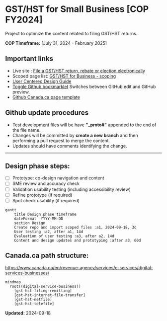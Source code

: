 # GST/HST for Small Business [COP FY2024]

Project to optimize the content related to filing GST/HST returns.

**COP Timeframe:** [July 31, 2024 - February 2025]

## Important links

- Live site : [File a GST/HST return, rebate or election electronically](https://cra-proto.github.io/gst-hst-business/en/file-a-gst-hst-return-rebate-election-electronically.html)
- Scoped page list: [GST/HST for Business - scoping](https://122gc.sharepoint.com/sites/WOSCoordination/Lists/GSTHST%20for%20business%20COP%20%20scoping/AllItems.aspx?env=WebViewList&viewid=1379b8f8-af3b-47fb-ba50-29a24ea1d13d&useFiltersInViewXml=1&OR=Teams-HL&CT=1726666893920&clickparams=eyJBcHBOYW1lIjoiVGVhbXMtRGVza3RvcCIsIkFwcFZlcnNpb24iOiI0OS8yNDA4MTcwMDQxOSIsIkhhc0ZlZGVyYXRlZFVzZXIiOmZhbHNlfQ%3D%3D)
- [User Centered Design Guide](https://design.cra-arc.alpha.canada.ca/en/index.html)
- [Toggle Github bookmarklet](javascript:(function(){if(window.location.href.indexOf("github.com")>-1){window.location=window.location.toString().replace(/^https:\/\/github.com\/(.*?)\/(.*?)\/(blob|tree|edit)\/.*?\/(.*?)(\/)?(\.\w+)?$/,%22https://$1.github.io/$2/$4$6%22);}else{var%20i%20=%20%22index.html%22;%20if(window.location.href.indexOf(%22.html%22)%3E-1){i%20=%20%22%22};window.location=window.location.toString().replace(/^https:\/\/(.*?).github.io\/(.*?)\/(.*?)(\/)?(\.\w+)?$/,%22https://github.com/$1/$2/tree/main/$3$5/%22+i).replace(/^https:\/\/test.canada.ca\/(.*?)\/(.*?)(\/)?(\.\w+)?$/,%22https://github.com/gc-proto/$1/tree/master/$2$4/%22+i);}})();) Switches between GitHub edit and GitHub preview.
- [Github Canada.ca page template](https://github.com/cra-proto/gst-hst-business/)

## Github update procedures
- Test development files will be have **"_proto#"** appended to the end of the file name.
- Changes will be committed by **create a new branch** and then performing a pull request to merge the content.
- Updates should have comments identifying the change.

---

## Design phase steps:
- [ ] Prototype: co-design navigation and content
- [ ] SME review and accuracy check
- [ ] Validation usability testing (including accessibility review)
- [ ] Refine prototype (if required)
- [ ] Spot check usability (if required)

```mermaid
gantt
    title Design phase timeframe
    dateFormat  YYYY-MM-DD
    section Design
    Create repo and import scoped files :a1, 2024-09-18, 3d
    User testing :a2, after a1, 14d
    Evaluation of user testing :a3, after a2, 14d
    Content and design updates and prototyping :after a3, 60d
```

## Canada.ca path structure: 
https://www.canada.ca/en/revenue-agency/services/e-services/digital-services-businesses/

```mermaid
mindmap
  root((digital-service-business))
    [gst-hst-filing-remitting]
    [gst-hst-internet-file-transfer]
    [gst-hst-netfile]
    [gst-hst-telefile]
```

**Updated:**  2024-09-18

